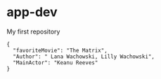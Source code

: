 # app-dev
My first repository
```
{
  "favoriteMovie": "The Matrix",
  "Author": " Lana Wachowski, Lilly Wachowski",
  "MainActor": "Keanu Reeves"
}
```
